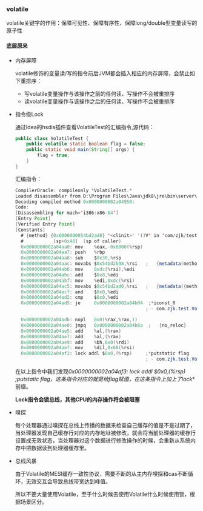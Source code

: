 ### volatile

volatile关键字的作用：保障可见性、保障有序性、保障long/double型变量读写的原子性

#### 底层原来

+ 内存屏障

  volatile修饰的变量读/写的指令前后JVM都会插入相应的内存屏障，会禁止如下重排序：

  + 写volatile变量操作与该操作之前的任何读、写操作不会被重排序
  + 读volatile变量操作与该操作之后的任何读、写操作不会被重排序

+ 指令级Lock

  通过Idea的hsdis插件查看VolatileTest的汇编指令,源代码：

  ```java
  public class VolatileTest {
      public volatile static boolean flag = false;
      public static void main(String[] args) {
          flag = true;
      }
  }
  ```

  汇编指令：

  ```java
  CompilerOracle: compileonly *VolatileTest.*
  Loaded disassembler from D:\Program Files\Java\jdk8\jre\bin\server\hsdis-amd64.dll
  Decoding compiled method 0x0000000002a04950:
  Code:
  [Disassembling for mach='i386:x86-64']
  [Entry Point]
  [Verified Entry Point]
  [Constants]
    # {method} {0x0000000054bd2ad8} '<clinit>' '()V' in 'com/zjk/test/VolatileTest'
    #           [sp+0x40]  (sp of caller)
    0x0000000002a04aa0: mov    %eax,-0x6000(%rsp)
    0x0000000002a04aa7: push   %rbp
    0x0000000002a04aa8: sub    $0x30,%rsp
    0x0000000002a04aac: movabs $0x54bd2b98,%rsi   ;   {metadata(method data for {method} {0x0000000054bd2ad8} '<clinit>' '()V' in 'com/zjk/test/VolatileTest')}
    0x0000000002a04ab6: mov    0xdc(%rsi),%edi
    0x0000000002a04abc: add    $0x8,%edi
    0x0000000002a04abf: mov    %edi,0xdc(%rsi)
    0x0000000002a04ac5: movabs $0x54bd2ad0,%rsi   ;   {metadata({method} {0x0000000054bd2ad8} '<clinit>' '()V' in 'com/zjk/test/VolatileTest')}
    0x0000000002a04acf: and    $0x0,%edi
    0x0000000002a04ad2: cmp    $0x0,%edi
    0x0000000002a04ad5: je     0x0000000002a04b04  ;*iconst_0
                                                  ; - com.zjk.test.VolatileTest::<clinit>@0 (line 4)
  
    0x0000000002a04adb: nopl   0x0(%rax,%rax,1)
    0x0000000002a04ae0: jmpq   0x0000000002a04b6a  ;   {no_reloc}
    0x0000000002a04ae5: add    %al,(%rax)
    0x0000000002a04ae7: add    %al,(%rax)
    0x0000000002a04ae9: add    %bh,0x0(%rdi)
    0x0000000002a04aef: mov    %dil,0x68(%rsi)
    0x0000000002a04af3: lock addl $0x0,(%rsp)     ;*putstatic flag
                                                  ; - com.zjk.test.VolatileTest::<clinit>@1 (line 4)
  ```

  在以上指令中我们发现**0x0000000002a04af3: lock addl $0x0,(%rsp)     ;*putstatic flag**，这条指令对应的就是给flag赋值，在这条指令上加上了**lock**前缀。

  **Lock指令会锁总线，其他CPU的内存操作将会被阻塞**

+ 嗅探

  每个处理器通过嗅探在总线上传播的数据来检查自己缓存的值是不是过期了，当处理器发现自己缓存行对应的内存地址被修改，就会将当前处理器的缓存行设置成无效状态，当处理器对这个数据进行修改操作的时候，会重新从系统内存中把数据读到处理器缓存里。

+ 总线风暴

  由于Volatile的MESI缓存一致性协议，需要不断的从主内存嗅探和cas不断循环，无效交互会导致总线带宽达到峰值。

  所以不要大量使用Volatile，至于什么时候去使用Volatile什么时候使用锁，根据场景区分。